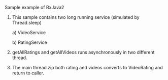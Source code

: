 Sample example of RxJava2 
 1. This sample contains two long running service (simulated by Thread.sleep)
 
    a) VideoService
     
    b) RatingService
   
 2. getAllRatings and getAllVideos runs asynchronously in two different thread.
 3. The main thread zip both rating and videos converts to VideoRating and return to caller.
